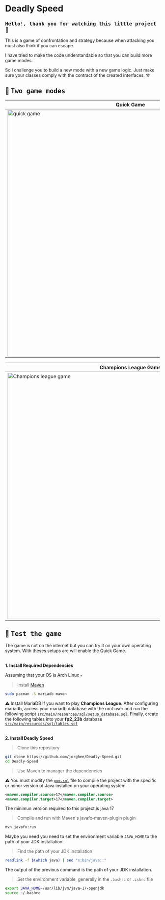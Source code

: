 # <b>Deadly Speed</b>
### <samp>Hello!, thank you for watching this little project</samp> :hot_face:

This is a game of confrontation and strategy because when attacking you must also think if you can escape.

I have tried to make the code understandable so that you can build more game modes. 

So I challenge you to build a new mode with a new game logic. Just make sure your classes comply with the contract of the created interfaces. :hammer_and_pick:

## :eyes: <samp>Two game modes</samp>

| <b>Quick Game</b>                                                                                     |
|-------------------------------------------------------------------------------------------------------|
| <a href="#--------"><img src="assets/quickgame.gif" width="800px" alt="quick game"></a>               |


| <b>Champions League Game</b>                                                                          |
|-------------------------------------------------------------------------------------------------------|
| <a href="#--------"><img src="assets/leaguegame.gif" width="800px" alt="Champions league game"></a>   |


## :wrench: <samp>Test the game</samp>

The game is not on the internet but you can try it on your own operating system. With theses setups are will enable the Quick Game.

<br>
<b>1. Install Required Dependencies</b>

Assuming that your OS is Arch Linux :skull:

> Install [Maven](https://maven.apache.org/)


```sh
sudo pacman -S mariadb maven
```

:warning: Install MariaDB if you want to play **Champions League**. After configuring mariadb, access your mariadb database with the root user and run the following script [`src/main/resources/sql/setup_database.sql`](https://github.com/jorghee/Deadly-Speed/blob/main/src/main/resources/sql/setup_database.sql). Finally, create the following tables into your **fp2_23b** database [`src/main/resources/sql/tables.sql`](https://github.com/jorghee/Deadly-Speed/blob/main/src/main/resources/sql/tables.sql)

<br>
<b>2. Install Deadly Speed</b>

> Clone this repository

```sh
git clone https://github.com/jorghee/Deadly-Speed.git
cd Deadly-Speed
```

> Use Maven to manager the dependencies

:warning: You must modify the [`pom.xml`](https://github.com/jorghee/Deadly-Speed/blob/main/pom.xml) file to compile the project with the specific or minor version of Java installed on your operating system. 

```xml
<maven.compiler.source>17</maven.compiler.source>
<maven.compiler.target>17</maven.compiler.target>
```
The minimun version required to this project is java 17

> Compile and run with Maven's javafx-maven-plugin plugin
```sh
mvn javafx:run
```
Maybe you need you need to set the environment variable `JAVA_HOME` to the path of your JDK installation.
> Find the path of your JDK installation
```sh
readlink -f $(which java) | sed "s:bin/java::"
```
The output of the previous command is the path of your JDK installation.
> Set the environment variable, generally in the `.bashrc` or `.zshrc` file
```sh
export JAVA_HOME=/usr/lib/jvm/java-17-openjdk
source ~/.bashrc
```
